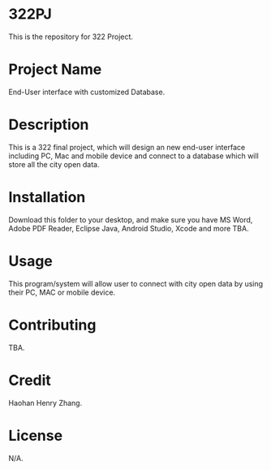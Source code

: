 # 322PJ
This is the repository for 322 Project.

# Project Name

End-User interface with customized Database.

# Description

This is a 322 final project, which will design an new end-user interface including PC, Mac and mobile device and connect to a database which will store all the city open data. 

# Installation

Download this folder to your desktop, and make sure you have MS Word, Adobe PDF Reader, Eclipse Java, Android Studio, Xcode and more TBA. 

# Usage

This program/system will allow user to connect with city open data by using their PC, MAC or mobile device. 

# Contributing

TBA.

# Credit

Haohan Henry Zhang.

# License

N/A.
